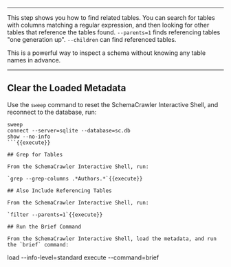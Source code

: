 -----

This step shows you how to find related tables. You can search for tables with columns matching a regular expression, and then looking for other tables that reference the tables found. `--parents=1` finds referencing tables "one generation up". `--children` can find referenced tables.

This is a powerful way to inspect a schema without knowing any table names in advance.

-----

## Clear the Loaded Metadata

Use the `sweep` command to reset the SchemaCrawler Interactive Shell, and reconnect to the database, run:

```
sweep
connect --server=sqlite --database=sc.db
show --no-info
```{{execute}}

## Grep for Tables

From the SchemaCrawler Interactive Shell, run:

`grep --grep-columns .*Authors.*`{{execute}}

## Also Include Referencing Tables

From the SchemaCrawler Interactive Shell, run:

`filter --parents=1`{{execute}}

## Run the Brief Command

From the SchemaCrawler Interactive Shell, load the metadata, and run the `brief` command:

```
load --info-level=standard 
execute --command=brief
```{{execute}}
